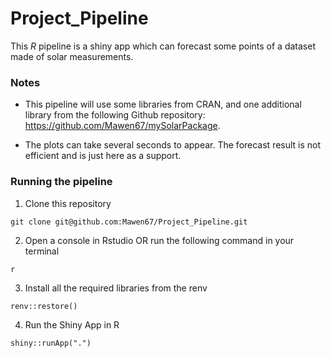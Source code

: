 # Project_Pipeline

This *R* pipeline is a shiny app which can forecast some points of a dataset made of solar measurements.

### Notes

- This pipeline will use some libraries from CRAN, and one additional library from the following Github repository: https://github.com/Mawen67/mySolarPackage.

- The plots can take several seconds to appear. The forecast result is not efficient and is just here as a support.

### Running the pipeline

1. Clone this repository

```
git clone git@github.com:Mawen67/Project_Pipeline.git
```

2. Open a console in Rstudio OR run the following command in your terminal

```
r
```

3. Install all the required libraries from the renv

```
renv::restore()
```

4. Run the Shiny App in R

```
shiny::runApp(".")
```
